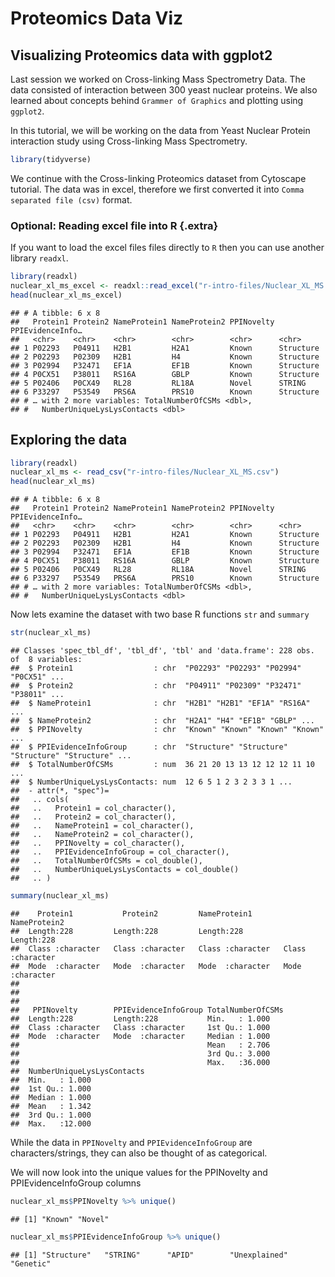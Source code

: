 # Proteomics Data Viz

## Visualizing Proteomics data with ggplot2




Last session we worked on Cross-linking Mass Spectrometry Data. The data consisted of interaction between 300 yeast nuclear proteins. 
We also learned about concepts behind `Grammer of Graphics` and plotting using `ggplot2`. 

In this tutorial, we will be working on the data from Yeast Nuclear Protein interaction study using Cross-linking Mass Spectrometry. 


```r
library(tidyverse)
```

We continue with the Cross-linking Proteomics dataset from Cytoscape tutorial.
The data was in excel, therefore we first converted it into `Comma separated file (csv)`  format.

### Optional: Reading excel file into R {.extra}
If you want to load the excel files files directly to `R` then you can use another library `readxl`. 


```r
library(readxl)
nuclear_xl_ms_excel <- readxl::read_excel("r-intro-files/Nuclear_XL_MS.xlsx")
head(nuclear_xl_ms_excel)
```

```
## # A tibble: 6 x 8
##   Protein1 Protein2 NameProtein1 NameProtein2 PPINovelty PPIEvidenceInfo…
##   <chr>    <chr>    <chr>        <chr>        <chr>      <chr>           
## 1 P02293   P04911   H2B1         H2A1         Known      Structure       
## 2 P02293   P02309   H2B1         H4           Known      Structure       
## 3 P02994   P32471   EF1A         EF1B         Known      Structure       
## 4 P0CX51   P38011   RS16A        GBLP         Known      Structure       
## 5 P02406   P0CX49   RL28         RL18A        Novel      STRING          
## 6 P33297   P53549   PRS6A        PRS10        Known      Structure       
## # … with 2 more variables: TotalNumberOfCSMs <dbl>,
## #   NumberUniqueLysLysContacts <dbl>
```


## Exploring the data

```r
library(readxl)
nuclear_xl_ms <- read_csv("r-intro-files/Nuclear_XL_MS.csv")
head(nuclear_xl_ms)
```

```
## # A tibble: 6 x 8
##   Protein1 Protein2 NameProtein1 NameProtein2 PPINovelty PPIEvidenceInfo…
##   <chr>    <chr>    <chr>        <chr>        <chr>      <chr>           
## 1 P02293   P04911   H2B1         H2A1         Known      Structure       
## 2 P02293   P02309   H2B1         H4           Known      Structure       
## 3 P02994   P32471   EF1A         EF1B         Known      Structure       
## 4 P0CX51   P38011   RS16A        GBLP         Known      Structure       
## 5 P02406   P0CX49   RL28         RL18A        Novel      STRING          
## 6 P33297   P53549   PRS6A        PRS10        Known      Structure       
## # … with 2 more variables: TotalNumberOfCSMs <dbl>,
## #   NumberUniqueLysLysContacts <dbl>
```

Now lets examine the dataset with two base R functions `str` and `summary`


```r
str(nuclear_xl_ms)
```

```
## Classes 'spec_tbl_df', 'tbl_df', 'tbl' and 'data.frame':	228 obs. of  8 variables:
##  $ Protein1                  : chr  "P02293" "P02293" "P02994" "P0CX51" ...
##  $ Protein2                  : chr  "P04911" "P02309" "P32471" "P38011" ...
##  $ NameProtein1              : chr  "H2B1" "H2B1" "EF1A" "RS16A" ...
##  $ NameProtein2              : chr  "H2A1" "H4" "EF1B" "GBLP" ...
##  $ PPINovelty                : chr  "Known" "Known" "Known" "Known" ...
##  $ PPIEvidenceInfoGroup      : chr  "Structure" "Structure" "Structure" "Structure" ...
##  $ TotalNumberOfCSMs         : num  36 21 20 13 13 12 12 12 11 10 ...
##  $ NumberUniqueLysLysContacts: num  12 6 5 1 2 3 2 3 3 1 ...
##  - attr(*, "spec")=
##   .. cols(
##   ..   Protein1 = col_character(),
##   ..   Protein2 = col_character(),
##   ..   NameProtein1 = col_character(),
##   ..   NameProtein2 = col_character(),
##   ..   PPINovelty = col_character(),
##   ..   PPIEvidenceInfoGroup = col_character(),
##   ..   TotalNumberOfCSMs = col_double(),
##   ..   NumberUniqueLysLysContacts = col_double()
##   .. )
```

```r
summary(nuclear_xl_ms)
```

```
##    Protein1           Protein2         NameProtein1       NameProtein2      
##  Length:228         Length:228         Length:228         Length:228        
##  Class :character   Class :character   Class :character   Class :character  
##  Mode  :character   Mode  :character   Mode  :character   Mode  :character  
##                                                                             
##                                                                             
##                                                                             
##   PPINovelty        PPIEvidenceInfoGroup TotalNumberOfCSMs
##  Length:228         Length:228           Min.   : 1.000   
##  Class :character   Class :character     1st Qu.: 1.000   
##  Mode  :character   Mode  :character     Median : 1.000   
##                                          Mean   : 2.706   
##                                          3rd Qu.: 3.000   
##                                          Max.   :36.000   
##  NumberUniqueLysLysContacts
##  Min.   : 1.000            
##  1st Qu.: 1.000            
##  Median : 1.000            
##  Mean   : 1.342            
##  3rd Qu.: 1.000            
##  Max.   :12.000
```
While the data in `PPINovelty` and `PPIEvidenceInfoGroup` are characters/strings, they can also be thought of as categorical. 

We will now look into the unique values for the PPINovelty and PPIEvidenceInfoGroup columns


```r
nuclear_xl_ms$PPINovelty %>% unique()
```

```
## [1] "Known" "Novel"
```

```r
nuclear_xl_ms$PPIEvidenceInfoGroup %>% unique()
```

```
## [1] "Structure"   "STRING"      "APID"        "Unexplained" "Genetic"
```


